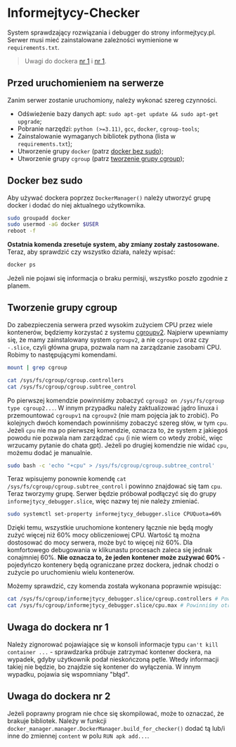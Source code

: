 # Informejtycy-Checker

System sprawdzający rozwiązania i debugger do strony informejtycy.pl. Serwer musi mieć zainstalowane zależności wymienione w `requirements.txt`.

> Uwagi do dockera [nr 1](#Uwaga-do-dockera-nr-1) i [nr 1](#Uwaga-do-dockera-nr-2).

## Przed uruchomieniem na serwerze

Zanim serwer zostanie uruchomiony, należy wykonać szereg czynności.

- Odświeżenie bazy danych apt: `sudo apt-get update && sudo apt-get upgrade`;
- Pobranie narzędzi: `python (>=3.11)`, `gcc`, `docker`, `cgroup-tools`;
- Zainstalowanie wymaganych bibliotek pythona (lista w `requirements.txt`);
- Utworzenie grupy `docker` (patrz [docker bez sudo](#Docker-bez-sudo));
- Utworzenie grupy `cgroup` (patrz [tworzenie grupy cgroup](#Tworzenie-grupy-cgroup));

## Docker bez sudo <a name="Docker-bez-sudo"></a>

Aby używać dockera poprzez `DockerManager()` należy utworzyć grupę docker i dodać do niej aktualnego użytkownika.

```bash
sudo groupadd docker
sudo usermod -aG docker $USER
reboot -f
```

**Ostatnia komenda zresetuje system, aby zmiany zostały zastosowane.** Teraz, aby sprawdzić czy wszystko działa, należy wpisać:

```bash
docker ps
```

Jeżeli nie pojawi się informacja o braku permisji, wszystko poszło zgodnie z planem.

## Tworzenie grupy cgroup <a name="Tworzenie-grupy-cgroup"></a>

Do zabezpieczenia serwera przed wysokim zużyciem CPU przez wiele kontenerów, będziemy korzystać z systemu [cgroupv2](https://www.kernel.org/doc/html/latest/admin-guide/cgroup-v2.html). Najpierw upewniamy się, że mamy zainstalowany system `cgroupv2`, a nie `cgroupv1` oraz czy `-.slice`, czyli główna grupa, pozwala nam na zarządzanie zasobami CPU. Robimy to następującymi komendami.

```bash
mount | grep cgroup

cat /sys/fs/cgroup/cgroup.controllers
cat /sys/fs/cgroup/cgroup.subtree_control
```

Po pierwszej komendzie powinniśmy zobaczyć `cgroup2 on /sys/fs/cgroup type cgroup2...`. W innym przypadku należy zaktualizować jądro linuxa i przemountować `cgroupv1` na `cgroupv2` (nie mam pojęcia jak to zrobić). Po kolejnych dwóch komendach powinniśmy zobaczyć szereg słów, w tym `cpu`. Jeżeli `cpu` nie ma po pierwszej komendzie, oznacza to, że system z jakiegoś powodu nie pozwala nam zarządzać `cpu` (i nie wiem co wtedy zrobić, więc wrzucamy pytanie do chata gpt). Jeżeli po drugiej komendzie nie widać `cpu`, możemu dodać je manualnie.

```bash
sudo bash -c 'echo "+cpu" > /sys/fs/cgroup/cgroup.subtree_control'
```

Teraz wpisujemy ponownie komendę `cat /sys/fs/cgroup/cgroup.subtree_control` i powinno znajdować się tam `cpu`. Teraz tworzymy grupę. Serwer będzie próbował podłączyć się do grupy `informejtycy_debugger.slice`, więc nazwy tej nie należy zmieniać.

```bash
sudo systemctl set-property informejtycy_debugger.slice CPUQuota=60%
```

Dzięki temu, wszystkie uruchomione kontenery łącznie nie będą mogły zużyć więcej niż 60% mocy obliczeniowej CPU. Wartość tą można dostosować do mocy serwera, może być to więcej niż 60%. Dla komfortowego debugowania w klikunastu procesach zaleca się jednak conajmniej 60%. **Nie oznacza to, że jeden kontener może zużywać 60%** - pojedyńczo kontenery będą ograniczane przez dockera, jednak chodzi o zużycie po uruchomieniu wielu kontenerów.

Możemy sprawdzić, czy komenda została wykonana poprawnie wpisując:

```bash
cat /sys/fs/cgroup/informejtycy_debugger.slice/cgroup.controllers # Powinniśmy otrzymać szereg słów, w tym "cpu"
cat /sys/fs/cgroup/informejtycy_debugger.slice/cpu.max # Powinniśmy otrzymać dwie liczby, gdzie pierwsza jest mniejsza od drugiej
```

## Uwaga do dockera nr 1 <a name="Uwaga-do-dockera-nr-1"></a>

Należy zignorować pojawiające się w konsoli informacje typu `can't kill container ...` - sprawdzarka próbuje zatrzymać kontener dockera, na wypadek, gdyby użytkownik podał nieskończoną pętle. Wtedy informacji takiej nie będzie, bo znajdzie się kontener do wyłączenia. W innym wypadku, pojawia się wspomniany "błąd".

## Uwaga do dockera nr 2 <a name="Uwaga-do-dockera-nr-2"></a>

Jeżeli poprawny program nie chce się skompilować, może to oznaczać, że brakuje bibliotek. Należy w funkcji `docker_manager.manager.DockerManager.build_for_checker()` dodać tą lub/i inne do zmiennej `content` w polu `RUN apk add...`.
